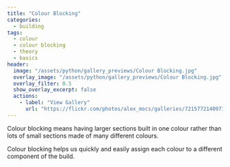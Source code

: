 ```yaml
---
title: "Colour Blocking"
categories:
  - building
tags:
  - colour
  - colour blocking
  - theory
  - basics
header:
  image: "/assets/python/gallery_previews/Colour Blocking.jpg"
  overlay_image: "/assets/python/gallery_previews/Colour Blocking.jpg"
  overlay_filter: 0.5
  show_overlay_excerpt: false
  actions:
    - label: "View Gallery"
      url: "https://flickr.com/photos/alex_mocs/galleries/72157721409710637/"
---
```


Colour blocking means having larger sections built in one colour rather than lots of small sections made of many different colours.

Colour blocking helps us quickly and easily assign each colour to a different component of the build.
